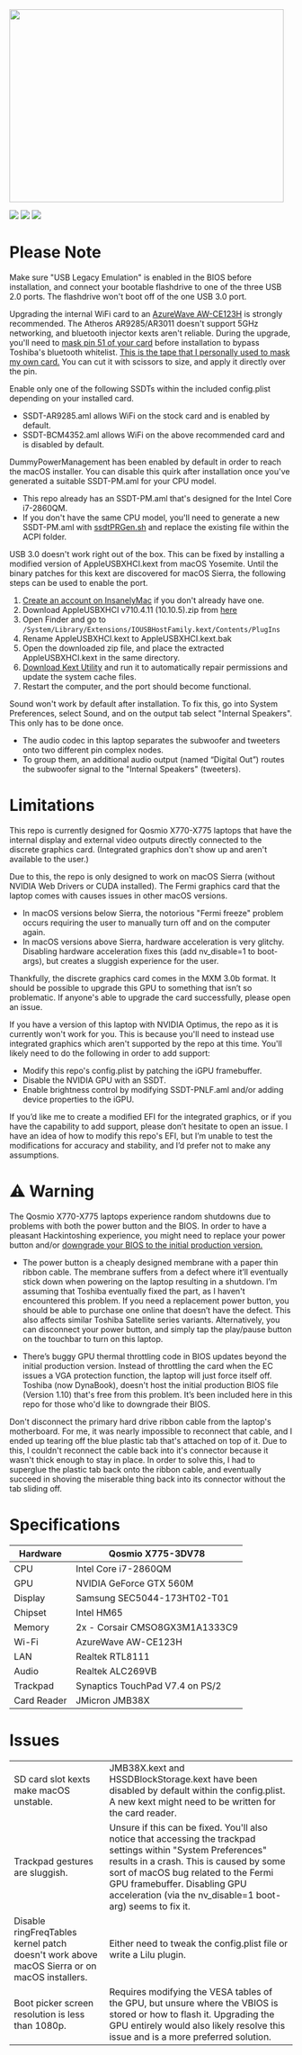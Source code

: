 <img src="https://github.com/user-attachments/assets/34ec8fe4-999e-44d2-b940-0c5df1404cf1" width="488" height="343">

[![](https://img.shields.io/badge/Bootloader-OpenCore_1.0.1_DEBUG-blue)](https://github.com/acidanthera/OpenCorePkg/releases/tag/1.0.1) [![](https://img.shields.io/badge/macOS-Sierra%2010.12.6-red)](http://updates-http.cdn-apple.com/2019/cert/061-39476-20191023-48f365f4-0015-4c41-9f44-39d3d2aca067/InstallOS.dmg) [![](https://img.shields.io/badge/Qosmio-X775--3DV78-brown)](https://support.dynabook.com/support/staticContentDetail?contentId=3044152&isFromTOCLink=false)

# Please Note

Make sure "USB Legacy Emulation" is enabled in the BIOS before installation, and connect your bootable flashdrive to one of the three USB 2.0 ports. The flashdrive won't boot off of the one USB 3.0 port.

Upgrading the internal WiFi card to an [AzureWave AW-CE123H](https://www.amazon.com/AzureWave-AW-CE123H-Bluetooth-Half-Size-PCI-Express/dp/B00HRFS1GQ/ref=sr_1_1?crid=1V4SI3W1ZT3TN&dib=eyJ2IjoiMSJ9.kU9v0_7rDG_RjxkF2PT_Kw.g0iksApqUZcNHRfSeH9XrXjre1BcMhF4VsjqEZaheAk&dib_tag=se&keywords=azurewave+ce123h&qid=1726244433&s=electronics&sprefix=azurewave+ce123h%2Celectronics%2C132&sr=1-1) is strongly recommended. The Atheros AR9285/AR3011 doesn't support 5GHz networking, and bluetooth injector kexts aren't reliable. During the upgrade, you'll need to [mask pin 51 of your card](https://www.insanelymac.com/forum/topic/348335-broadcom-20702a3-bluetooth-problems/#comment-2763643) before installation to bypass Toshiba's bluetooth whitelist. [This is the tape that I personally used to mask my own card.](https://www.scotchbrand.com/3M/en_US/p/d/cbgnhw011172/) You can cut it with scissors to size, and apply it directly over the pin. 

Enable only one of the following SSDTs within the included config.plist depending on your installed card.
* SSDT-AR9285.aml allows WiFi on the stock card and is enabled by default.
* SSDT-BCM4352.aml allows WiFi on the above recommended card and is disabled by default.

DummyPowerManagement has been enabled by default in order to reach the macOS installer. You can disable this quirk after installation once you've generated a suitable SSDT-PM.aml for your CPU model.
* This repo already has an SSDT-PM.aml that's designed for the Intel Core i7-2860QM.
* If you don't have the same CPU model, you'll need to generate a new SSDT-PM.aml with [ssdtPRGen.sh](https://github.com/Piker-Alpha/ssdtPRGen.sh) and replace the existing file within the ACPI folder.

USB 3.0 doesn't work right out of the box. This can be fixed by installing a modified version of AppleUSBXHCI.kext from macOS Yosemite. Until the binary patches for this kext are discovered for macOS Sierra, the following steps can be used to enable the port.
1. [Create an account on InsanelyMac](https://www.insanelymac.com/forum/register/) if you don't already have one.
2. Download AppleUSBXHCI v710.4.11 (10.10.5).zip from [here](https://www.insanelymac.com/forum/files/file/150-patched-appleusbxhci/)
3. Open Finder and go to `/System/Library/Extensions/IOUSBHostFamily.kext/Contents/PlugIns`
4. Rename AppleUSBXHCI.kext to AppleUSBXHCI.kext.bak
5. Open the downloaded zip file, and place the extracted AppleUSBXHCI.kext in the same directory.
6. [Download Kext Utility](https://cvad-mac.narod.ru/files/Kext_Utility.app.v2.6.6.zip) and run it to automatically repair permissions and update the system cache files.
7. Restart the computer, and the port should become functional.

Sound won't work by default after installation. To fix this, go into System Preferences, select Sound, and on the output tab select "Internal Speakers". This only has to be done once.
* The audio codec in this laptop separates the subwoofer and tweeters onto two different pin complex nodes. 
* To group them, an additional audio output (named “Digital Out”) routes the subwoofer signal to the "Internal Speakers" (tweeters).

# Limitations

This repo is currently designed for Qosmio X770-X775 laptops that have the internal display and external video outputs directly connected to the discrete graphics card. (Integrated graphics don't show up and aren't available to the user.)

Due to this, the repo is only designed to work on macOS Sierra (without NVIDIA Web Drivers or CUDA installed). The Fermi graphics card that the laptop comes with causes issues in other macOS versions.
* In macOS versions below Sierra, the notorious "Fermi freeze" problem occurs requiring the user to manually turn off and on the computer again.
* In macOS versions above Sierra, hardware acceleration is very glitchy. Disabling hardware acceleration fixes this (add nv_disable=1 to boot-args), but creates a sluggish experience for the user.

Thankfully, the discrete graphics card comes in the MXM 3.0b format. It should be possible to upgrade this GPU to something that isn’t so problematic. If anyone's able to upgrade the card successfully, please open an issue.

If you have a version of this laptop with NVIDIA Optimus, the repo as it is currently won't work for you. This is because you'll need to instead use integrated graphics which aren't supported by the repo at this time. You'll likely need to do the following in order to add support:
* Modify this repo's config.plist by patching the iGPU framebuffer.
* Disable the NVIDIA GPU with an SSDT.
* Enable brightness control by modifying SSDT-PNLF.aml and/or adding device properties to the iGPU.

If you’d like me to create a modified EFI for the integrated graphics, or if you have the capability to add support, please don’t hesitate to open an issue. I have an idea of how to modify this repo's EFI, but I’m unable to test the modifications for accuracy and stability, and I’d prefer not to make any assumptions.

# ⚠️ Warning

The Qosmio X770-X775 laptops experience random shutdowns due to problems with both the power button and the BIOS. In order to have a pleasant Hackintoshing experience, you might need to replace your power button and/or [downgrade your BIOS to the initial production version.](sby5v110.exe)

* The power button is a cheaply designed membrane with a paper thin ribbon cable. The membrane suffers from a defect where it’ll eventually stick down when powering on the laptop resulting in a shutdown. I’m assuming that Toshiba eventually fixed the part, as I haven't encountered this problem. If you need a replacement power button, you should be able to purchase one online that doesn’t have the defect. This also affects similar Toshiba Satellite series variants. Alternatively, you can disconnect your power button, and simply tap the play/pause button on the touchbar to turn on this laptop.

* There’s buggy GPU thermal throttling code in BIOS updates beyond the initial production version. Instead of throttling the card when the EC issues a VGA protection function, the laptop will just force itself off. Toshiba (now DynaBook), doesn't host the initial production BIOS file (Version 1.10) that's free from this problem. It’s been included here in this repo for those who'd like to downgrade their BIOS.

Don't disconnect the primary hard drive ribbon cable from the laptop's motherboard. For me, it was nearly impossible to reconnect that cable, and I ended up tearing off the blue plastic tab that's attached on top of it. Due to this, I couldn't reconnect the cable back into it's connector because it wasn't thick enough to stay in place. In order to solve this, I had to superglue the plastic tab back onto the ribbon cable, and eventually succeed in shoving the miserable thing back into its connector without the tab sliding off.

# Specifications

| Hardware | Qosmio X775-3DV78 |
| ------------- | ------------- |
| CPU | Intel Core i7-2860QM |
| GPU | NVIDIA GeForce GTX 560M |
| Display | Samsung SEC5044-173HT02-T01 |
| Chipset | Intel HM65 |
| Memory | 2x - Corsair CMSO8GX3M1A1333C9 |
| Wi-Fi | AzureWave AW-CE123H |
| LAN | Realtek RTL8111 |
| Audio | Realtek ALC269VB |
| Trackpad | Synaptics TouchPad V7.4 on PS/2 |
| Card Reader | JMicron JMB38X |

# Issues
| | |
| --- | --- |
| SD card slot kexts make macOS unstable.| JMB38X.kext and HSSDBlockStorage.kext have been disabled by default within the config.plist. A new kext might need to be written for the card reader. |
| Trackpad gestures are sluggish. | Unsure if this can be fixed. You'll also notice that accessing the trackpad settings within "System Preferences" results in a crash. This is caused by some sort of macOS bug related to the Fermi GPU framebuffer. Disabling GPU acceleration (via the nv_disable=1 boot-arg) seems to fix it.
| Disable ringFreqTables kernel patch doesn't work above macOS Sierra or on macOS installers. | Either need to tweak the config.plist file or write a Lilu plugin. |
| Boot picker screen resolution is less than 1080p. | Requires modifying the VESA tables of the GPU, but unsure where the VBIOS is stored or how to flash it. Upgrading the GPU entirely would also likely resolve this issue and is a more preferred solution. |